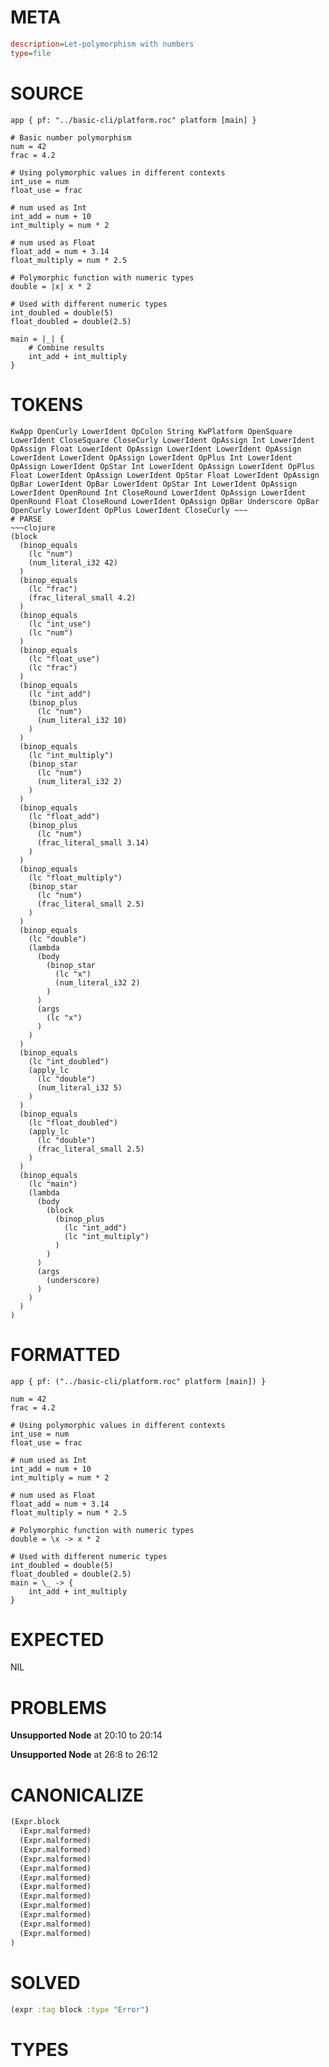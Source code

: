 # META
~~~ini
description=Let-polymorphism with numbers
type=file
~~~
# SOURCE
~~~roc
app { pf: "../basic-cli/platform.roc" platform [main] }

# Basic number polymorphism
num = 42
frac = 4.2

# Using polymorphic values in different contexts
int_use = num
float_use = frac

# num used as Int
int_add = num + 10
int_multiply = num * 2

# num used as Float
float_add = num + 3.14
float_multiply = num * 2.5

# Polymorphic function with numeric types
double = |x| x * 2

# Used with different numeric types
int_doubled = double(5)
float_doubled = double(2.5)

main = |_| {
    # Combine results
    int_add + int_multiply
}
~~~
# TOKENS
~~~text
KwApp OpenCurly LowerIdent OpColon String KwPlatform OpenSquare LowerIdent CloseSquare CloseCurly LowerIdent OpAssign Int LowerIdent OpAssign Float LowerIdent OpAssign LowerIdent LowerIdent OpAssign LowerIdent LowerIdent OpAssign LowerIdent OpPlus Int LowerIdent OpAssign LowerIdent OpStar Int LowerIdent OpAssign LowerIdent OpPlus Float LowerIdent OpAssign LowerIdent OpStar Float LowerIdent OpAssign OpBar LowerIdent OpBar LowerIdent OpStar Int LowerIdent OpAssign LowerIdent OpenRound Int CloseRound LowerIdent OpAssign LowerIdent OpenRound Float CloseRound LowerIdent OpAssign OpBar Underscore OpBar OpenCurly LowerIdent OpPlus LowerIdent CloseCurly ~~~
# PARSE
~~~clojure
(block
  (binop_equals
    (lc "num")
    (num_literal_i32 42)
  )
  (binop_equals
    (lc "frac")
    (frac_literal_small 4.2)
  )
  (binop_equals
    (lc "int_use")
    (lc "num")
  )
  (binop_equals
    (lc "float_use")
    (lc "frac")
  )
  (binop_equals
    (lc "int_add")
    (binop_plus
      (lc "num")
      (num_literal_i32 10)
    )
  )
  (binop_equals
    (lc "int_multiply")
    (binop_star
      (lc "num")
      (num_literal_i32 2)
    )
  )
  (binop_equals
    (lc "float_add")
    (binop_plus
      (lc "num")
      (frac_literal_small 3.14)
    )
  )
  (binop_equals
    (lc "float_multiply")
    (binop_star
      (lc "num")
      (frac_literal_small 2.5)
    )
  )
  (binop_equals
    (lc "double")
    (lambda
      (body
        (binop_star
          (lc "x")
          (num_literal_i32 2)
        )
      )
      (args
        (lc "x")
      )
    )
  )
  (binop_equals
    (lc "int_doubled")
    (apply_lc
      (lc "double")
      (num_literal_i32 5)
    )
  )
  (binop_equals
    (lc "float_doubled")
    (apply_lc
      (lc "double")
      (frac_literal_small 2.5)
    )
  )
  (binop_equals
    (lc "main")
    (lambda
      (body
        (block
          (binop_plus
            (lc "int_add")
            (lc "int_multiply")
          )
        )
      )
      (args
        (underscore)
      )
    )
  )
)
~~~
# FORMATTED
~~~roc
app { pf: ("../basic-cli/platform.roc" platform [main]) }

num = 42
frac = 4.2

# Using polymorphic values in different contexts
int_use = num
float_use = frac

# num used as Int
int_add = num + 10
int_multiply = num * 2

# num used as Float
float_add = num + 3.14
float_multiply = num * 2.5

# Polymorphic function with numeric types
double = \x -> x * 2

# Used with different numeric types
int_doubled = double(5)
float_doubled = double(2.5)
main = \_ -> {
	int_add + int_multiply
}
~~~
# EXPECTED
NIL
# PROBLEMS
**Unsupported Node**
at 20:10 to 20:14

**Unsupported Node**
at 26:8 to 26:12

# CANONICALIZE
~~~clojure
(Expr.block
  (Expr.malformed)
  (Expr.malformed)
  (Expr.malformed)
  (Expr.malformed)
  (Expr.malformed)
  (Expr.malformed)
  (Expr.malformed)
  (Expr.malformed)
  (Expr.malformed)
  (Expr.malformed)
  (Expr.malformed)
  (Expr.malformed)
)
~~~
# SOLVED
~~~clojure
(expr :tag block :type "Error")
~~~
# TYPES
~~~roc
~~~
